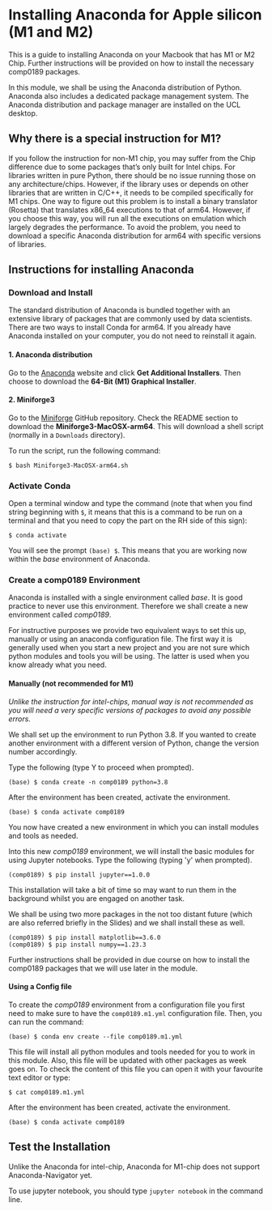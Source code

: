 # Installing Anaconda for Apple silicon (M1 and M2)

This is a guide to installing Anaconda on your Macbook that has M1 or M2 Chip. 
Further instructions will be provided on how to install the necessary comp0189 packages.

In this module, we shall be using the Anaconda distribution of Python. 
Anaconda also includes a dedicated package management system. 
The Anaconda distribution and package manager are installed on the UCL desktop.

## Why there is a special instruction for M1?
If you follow the instruction for non-M1 chip, you may suffer from the Chip difference due to some packages that’s only built for Intel chips. 
For libraries written in pure Python, there should be no issue running those on any architecture/chips. 
However, if the library uses or depends on other libraries that are written in C/C++, it needs to be compiled specifically for M1 chips.
One way to figure out this problem is to install a binary translator (Rosetta) that translates x86_64 executions to that of arm64.
However, if you choose this way, you will run all the executions on emulation which largely degrades the performance.
To avoid the problem, you need to download a specific Anaconda distribution for arm64 with specific versions of libraries.

## Instructions for installing Anaconda

### Download and Install

The standard distribution of Anaconda is bundled together with an extensive library of packages that are commonly used by data scientists. 
There are two ways to install Conda for arm64.
If you already have Anaconda installed on your computer, you do not need to reinstall it again.

#### 1. Anaconda distribution

Go to the [Anaconda](https://www.anaconda.com/distribution/) website and click **Get Additional Installers**.
Then choose to download the **64-Bit (M1) Graphical Installer**.

#### 2. Miniforge3

Go to the [Miniforge](https://github.com/conda-forge/miniforge) GitHub repository.
Check the README section to download the **Miniforge3-MacOSX-arm64**.
This will download a shell script (normally in a `Downloads` directory).

To run the script, run the following command:
```
$ bash Miniforge3-MacOSX-arm64.sh
```

### Activate Conda

Open a terminal window and type the command (note that when you find string beginning with `$`, it means that this is a command to be run on a terminal and that you need to copy the part on the RH side of this sign):

```
$ conda activate
```

You will see the prompt `(base) $`. This means that you are working now within the _base_ environment of Anaconda.

### Create a comp0189 Environment

Anaconda is installed with a single environment called _base_. It is good practice to never use this environment. Therefore we shall create a new environment called _comp0189_.

For instructive purposes we provide two equivalent ways to set this up, manually or using an anaconda configuration file. The first way it is generally used when you start a new project and you are not sure which python modules and tools you will be using. The latter is used when you know already what you need.

#### Manually (not recommended for M1)
_Unlike the instruction for intel-chips, manual way is not recommended as you will need a very specific versions of packages to avoid any possible errors._

We shall set up the environment to run Python 3.8. If you wanted to create another environment with a different version of Python, change the version number accordingly.

Type the following (type Y to proceed when prompted).

```
(base) $ conda create -n comp0189 python=3.8
```

After the environment has been created, activate the environment.

```
(base) $ conda activate comp0189
```

You now have created a new environment in which you can install modules and tools as needed.

Into this new _comp0189_ environment, we will install the basic modules for using Jupyter notebooks. Type the following (typing 'y' when prompted).

```
(comp0189) $ pip install jupyter==1.0.0
```

This installation will take a bit of time so may want to run them in the background whilst you are engaged on another task.

We shall be using two more packages in the not too distant future (which are also referred briefly in the Slides) and we shall install these as well.

```
(comp0189) $ pip install matplotlib==3.6.0
(comp0189) $ pip install numpy==1.23.3
```

Further instructions shall be provided in due course on how to install the comp0189 packages that we will use later in the module.

#### Using a Config file

To create the _comp0189_ environment from a configuration file you first need to make sure to have the `comp0189.m1.yml` configuration file. Then, you can run the command:

```
(base) $ conda env create --file comp0189.m1.yml
```

This file will install all python modules and tools needed for you to work in this module. 
Also, this file will be updated with other packages as week goes on.
To check the content of this file you can open it with your favourite text editor or type:

```
$ cat comp0189.m1.yml
```

After the environment has been created, activate the environment.

```
(base) $ conda activate comp0189
```

## Test the Installation

Unlike the Anaconda for intel-chip, Anaconda for M1-chip does not support Anaconda-Navigator yet.

To use jupyter notebook, you should type `jupyter notebook` in the command line.
